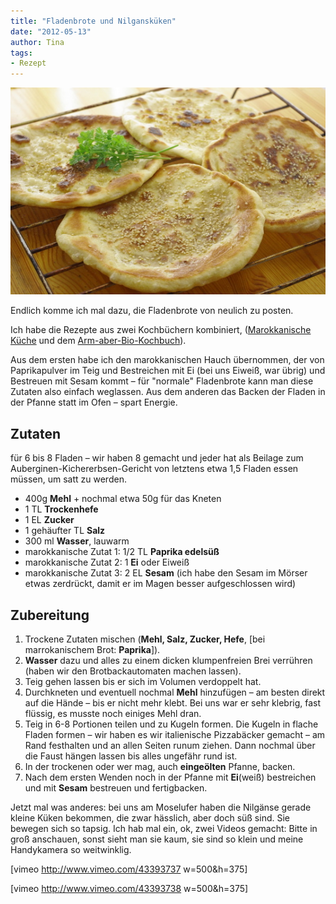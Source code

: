```yaml
---
title: "Fladenbrote und Nilgansküken"
date: "2012-05-13" 
author: Tina
tags:
- Rezept
---
```


[![](images/fladen.jpg "fladen")](http://apfeleimer.wordpress.com/2012/05/13/fladenbrote-und-nilganskuken/fladen/)

Endlich komme ich mal dazu, die Fladenbrote von neulich zu posten.

Ich habe die Rezepte aus zwei Kochbüchern kombiniert, ([Marokkanische Küche](http://www.amazon.de/gp/product/3895081329/ref=as_li_ss_tl?ie=UTF8&tag=apfeleimer09-21&linkCode=as2&camp=1638&creative=19454&creativeASIN=3895081329) und dem [Arm-aber-Bio-Kochbuch](http://www.amazon.de/gp/product/3981346912/ref=as_li_ss_tl?ie=UTF8&tag=apfeleimer09-21&linkCode=as2&camp=1638&creative=19454&creativeASIN=3981346912)). 

Aus dem ersten habe ich den marokkanischen Hauch übernommen, der von Paprikapulver im Teig und Bestreichen mit Ei (bei uns Eiweiß, war übrig) und Bestreuen mit Sesam kommt – für "normale" Fladenbrote kann man diese Zutaten also einfach weglassen. Aus dem anderen das Backen der Fladen in der Pfanne statt im Ofen – spart Energie.

## Zutaten

für 6 bis 8 Fladen – wir haben 8 gemacht und jeder hat als Beilage zum Auberginen-Kichererbsen-Gericht von letztens etwa 1,5 Fladen essen müssen, um satt zu werden.

- 400g **Mehl** + nochmal etwa 50g für das Kneten
- 1 TL **Trockenhefe**
- 1 EL **Zucker**
- 1 gehäufter TL **Salz**
- 300 ml **Wasser**, lauwarm
- marokkanische Zutat 1: 1/2 TL **Paprika edelsüß**
- marokkanische Zutat 2: 1 **Ei** oder Eiweiß
- marokkanische Zutat 3: 2 EL **Sesam** (ich habe den Sesam im Mörser etwas zerdrückt, damit er im Magen besser aufgeschlossen wird)

## Zubereitung

1. Trockene Zutaten mischen (**Mehl, Salz, Zucker, Hefe**, \[bei marrokanischem Brot: **Paprika**\]).
2. **Wasser** dazu und alles zu einem dicken klumpenfreien Brei verrühren (haben wir den Brotbackautomaten machen lassen).
3. Teig gehen lassen bis er sich im Volumen verdoppelt hat.
4. Durchkneten und eventuell nochmal **Mehl** hinzufügen – am besten direkt auf die Hände – bis er nicht mehr klebt. Bei uns war er sehr klebrig, fast flüssig, es musste noch einiges Mehl dran.
5. Teig in 6-8 Portionen teilen und zu Kugeln formen. Die Kugeln in flache Fladen formen – wir haben es wir italienische Pizzabäcker gemacht – am Rand festhalten und an allen Seiten runum ziehen. Dann nochmal über die Faust hängen lassen bis alles ungefähr rund ist.
6. In der trockenen oder wer mag, auch **eingeölten** Pfanne, backen.
7. Nach dem ersten Wenden noch in der Pfanne mit **Ei**(weiß) bestreichen und mit **Sesam** bestreuen und fertigbacken. 

Jetzt mal was anderes: bei uns am Moselufer haben die Nilgänse gerade kleine Küken bekommen, die zwar hässlich, aber doch süß sind. Sie bewegen sich so tapsig. Ich hab mal ein, ok, zwei Videos gemacht: Bitte in groß anschauen, sonst sieht man sie kaum, sie sind so klein und meine Handykamera so weitwinklig.

\[vimeo http://www.vimeo.com/43393737 w=500&h=375\]

\[vimeo http://www.vimeo.com/43393738 w=500&h=375\]
